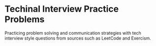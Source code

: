 # Techinal Interview Practice Problems

Practicing problem solving and communication strategies with tech interview style questions from sources such as LeetCode and Exercism.
